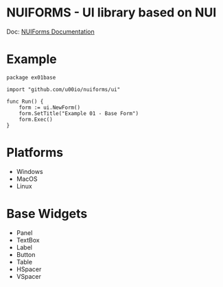 # NUIFORMS - UI library based on NUI

Doc: [NUIForms Documentation](doc)

# Example
    package ex01base

    import "github.com/u00io/nuiforms/ui"

    func Run() {
        form := ui.NewForm()
        form.SetTitle("Example 01 - Base Form")
        form.Exec()
    }


# Platforms
- Windows
- MacOS
- Linux

# Base Widgets
- Panel
- TextBox
- Label
- Button
- Table
- HSpacer
- VSpacer
